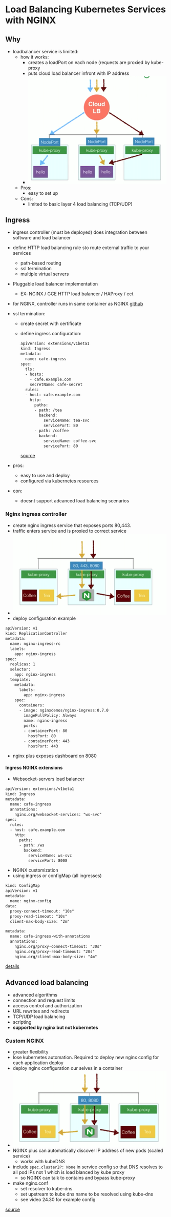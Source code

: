 # Load Balancing Kubernetes Services with NGINX

## Why

- loadbalancer service is limited:
	- how it works:
		- creates a loadPort on each node (requests are proxied by kube-proxy
		- puts cloud load balancer infront with IP address
		- ![](pictures/cloud_lb.png)
	- Pros:
		- easy to set up
	- Cons:
		- limited to basic layer 4 load balancing (TCP/UDP)

## Ingress

- ingress controller (must be deployed) does integration between software and load balancer
- define HTTP load balancing rule sto route external traffic to your services
	- path-based routing
	- ssl termination
	- multiple virtual servers
- Pluggable load balancer implementation
	- EX: NGINX / GCE HTTP load balancer / HAProxy / ect
- for NGINX, controller runs in same container as NGINX [github](https://github.com/nginxinc/kubernetes-ingress)
- ssl termination:
	- create secret with certificate
	- define ingress configuration:
			
		```
		apiVersion: extensions/v1beta1
		kind: Ingress
		metadata:
		  name: cafe-ingress
		spec:
		  tls:
		  - hosts:
		    - cafe.example.com
		    secretName: cafe-secret
		  rules:
		  - host: cafe.example.com
		    http:
		      paths:
		      - path: /tea
		        backend:
		          serviceName: tea-svc
		          servicePort: 80
		      - path: /coffee
		        backend:
		          serviceName: coffee-svc
		          servicePort: 80
		```
		[source](https://github.com/nginxinc/kubernetes-ingress/blob/master/examples/complete-example/cafe-ingress.yaml)	

- pros:
	- easy to use and deploy
	- configured via kubernetes resources
- con:
	- doesnt support adcanced load balancing scenarios

### Nginx ingress controller
- create nginx ingress service that exposes ports 80,443.
- traffic enters service and is proxied to correct service
- ![](pictures/lb_nginx_ingress.png)
- deploy configuration example

```
apiVersion: v1
kind: ReplicationController
metadata:
  name: nginx-ingress-rc
  labels:
    app: nginx-ingress
spec:
  replicas: 1
  selector:
    app: nginx-ingress
  template:
    metadata:
      labels:
        app: nginx-ingress
    spec:
      containers:
      - image: nginxdemos/nginx-ingress:0.7.0
        imagePullPolicy: Always
        name: nginx-ingress
        ports:
        - containerPort: 80
          hostPort: 80
        - containerPort: 443
          hostPort: 443
```

- nginx plus exposes dashboard on 8080

#### Ingress NGINX extensions
- Websocket-servers load balancer

```
apiVersion: extensions/v1beta1
kind: Ingress
metadata:
  name: cafe-ingress
  annotations:
    nginx.org/websocket-services: "ws-svc"
spec:
  rules:
  - host: cafe.example.com
    http:
      paths:
      - path: /ws
        backend:
          serviceName: ws-svc
          servicePort: 8008
```    
- NGINX customization
- using ingress or configMap (all ingresses)

```
kind: ConfigMap
apiVersion: v1
metadata:
  name: nginx-config
data:
  proxy-connect-timeout: "10s"
  proxy-read-timeout: "10s"
  client-max-body-size: "2m"
```

```
metadata:
  name: cafe-ingress-with-annotations
  annotations:
    nginx.org/proxy-connect-timeout: "30s"
    nginx.org/proxy-read-timeout: "20s"
    nginx.org/client-max-body-size: "4m"
```

[details](https://github.com/nginxinc/kubernetes-ingress/tree/master/examples/customization) 

## Advanced load balancing
- advanced algorithms
- connection and request limits
- access control and authorization
- URL rewrites and redirects
- TCP/UDP load balancing
- scripting
- **supported by nginx but not kubernetes**

### Custom NGINX
- greater flexibility
- lose kubernetes automation. Required to deploy new nginx config for each application deploy
- deploy nginx configuration our selves in a container
- ![](pictures/kube-nginx.png)
- NGINX plus can automatically discover IP address of new pods (scaled service)
	- works with kubeDNS
- include `spec.clusterIP: None` in service config so that DNS resolves to all pod IPs not 1 which is load blanced by kube proxy
	- so NGINX can talk to contains and bypass kube-proxy
- make nginx.conf
	- set resolver to kube-dns
	- set upstream to kube dns name to be resolved using kube-dns
	- see video 24.30 for example config

 
[source](https://www.youtube.com/watch?v=L7JZdyJ8qJQ&t=608s)